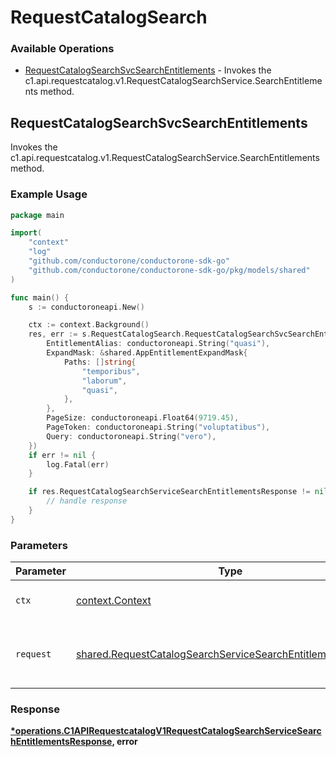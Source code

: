 # RequestCatalogSearch

### Available Operations

* [RequestCatalogSearchSvcSearchEntitlements](#requestcatalogsearchsvcsearchentitlements) - Invokes the c1.api.requestcatalog.v1.RequestCatalogSearchService.SearchEntitlements method.

## RequestCatalogSearchSvcSearchEntitlements

Invokes the c1.api.requestcatalog.v1.RequestCatalogSearchService.SearchEntitlements method.

### Example Usage

```go
package main

import(
	"context"
	"log"
	"github.com/conductorone/conductorone-sdk-go"
	"github.com/conductorone/conductorone-sdk-go/pkg/models/shared"
)

func main() {
    s := conductoroneapi.New()

    ctx := context.Background()
    res, err := s.RequestCatalogSearch.RequestCatalogSearchSvcSearchEntitlements(ctx, shared.RequestCatalogSearchServiceSearchEntitlementsRequest{
        EntitlementAlias: conductoroneapi.String("quasi"),
        ExpandMask: &shared.AppEntitlementExpandMask{
            Paths: []string{
                "temporibus",
                "laborum",
                "quasi",
            },
        },
        PageSize: conductoroneapi.Float64(9719.45),
        PageToken: conductoroneapi.String("voluptatibus"),
        Query: conductoroneapi.String("vero"),
    })
    if err != nil {
        log.Fatal(err)
    }

    if res.RequestCatalogSearchServiceSearchEntitlementsResponse != nil {
        // handle response
    }
}
```

### Parameters

| Parameter                                                                                                                                  | Type                                                                                                                                       | Required                                                                                                                                   | Description                                                                                                                                |
| ------------------------------------------------------------------------------------------------------------------------------------------ | ------------------------------------------------------------------------------------------------------------------------------------------ | ------------------------------------------------------------------------------------------------------------------------------------------ | ------------------------------------------------------------------------------------------------------------------------------------------ |
| `ctx`                                                                                                                                      | [context.Context](https://pkg.go.dev/context#Context)                                                                                      | :heavy_check_mark:                                                                                                                         | The context to use for the request.                                                                                                        |
| `request`                                                                                                                                  | [shared.RequestCatalogSearchServiceSearchEntitlementsRequest](../../models/shared/requestcatalogsearchservicesearchentitlementsrequest.md) | :heavy_check_mark:                                                                                                                         | The request object to use for the request.                                                                                                 |


### Response

**[*operations.C1APIRequestcatalogV1RequestCatalogSearchServiceSearchEntitlementsResponse](../../models/operations/c1apirequestcatalogv1requestcatalogsearchservicesearchentitlementsresponse.md), error**

